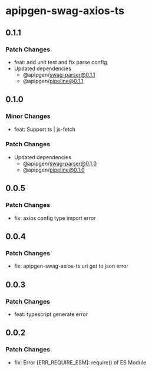 # apipgen-swag-axios-ts

## 0.1.1

### Patch Changes

- feat: add unit test and fix parse config
- Updated dependencies
  - @apipgen/swag-parser@0.1.1
  - @apipgen/pipeline@0.1.1

## 0.1.0

### Minor Changes

- feat: Support ts | js-fetch

### Patch Changes

- Updated dependencies
  - @apipgen/swag-parser@0.1.0
  - @apipgen/pipeline@0.1.0

## 0.0.5

### Patch Changes

- fix: axios config type import error

## 0.0.4

### Patch Changes

- fix: apipgen-swag-axios-ts uri get to json error

## 0.0.3

### Patch Changes

- feat: typescript generate error

## 0.0.2

### Patch Changes

- fix: Error [ERR_REQUIRE_ESM]: require() of ES Module
